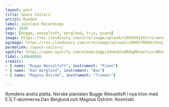```yaml
---
layout: post
title: Space Sailors
artist: Rymden
label: Jazzland Recordings
year: 2020
tags: [bugge, wesseltoft, berglund, trio, piano]
image: https://res.cloudinary.com/urre/image/upload/v1603991543/screenshots/nysd3ghdwogmg1k6nbzw.jpg
ogimage: https://res.cloudinary.com/urre/image/upload/v1606578858/hnuajllfmtle7tzem32b.jpg
permalink: /space-sailors/
spotify: https://open.spotify.com/album/2ogpiZdnA3GtoBhAq8bYyw?si=cNRXaIYETi-Qxad14SkIgA
tidal: 140640890
credits:
- { name: "Bugge Wesseltoft", instrument: "Piano"}
- { name: "Dan Berglund", instrument: "Bas"}
- { name: "Magnus Öström", instrument: "Trummor"}

---
```


Rymdens andra platta. Norske pianisten Bugge Wesseltoft i nya trion med E.S.T-alumnerna Dan Berglund och Magnus Öström. Kosmiskt.
